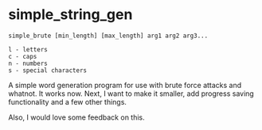 simple_string_gen
=================

```
simple_brute [min_length] [max_length] arg1 arg2 arg3...

l - letters
c - caps
n - numbers
s - special characters
```

A simple word generation program for use with brute force attacks and whatnot. It works now. Next, I want to make it smaller, add progress saving functionality and a few other things.

Also, I would love some feedback on this.
